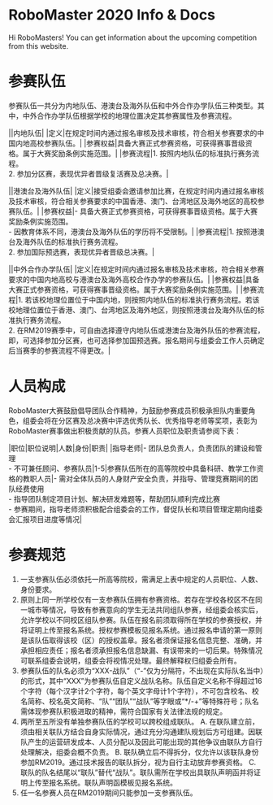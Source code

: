 # RoboMaster 2020 Info & Docs

Hi RoboMasters! You can get information about the upcoming competition from this website.

# 参赛队伍
参赛队伍一共分为内地队伍、港澳台及海外队伍和中外合作办学队伍三种类型。其中，中外合作办学队伍根据学校的地理位置决定其参赛属性及参赛流程。

||内地队伍|
|定义|在规定时间内通过报名审核及技术审核，符合相关参赛要求的中国内地高校参赛队伍。|
|参赛权益|具备大赛正式参赛资格，可获得赛事晋级资格。属于大赛奖励条例实施范围。|
|参赛流程|1. 按照内地队伍的标准执行赛务流程。<br/>2.	参加分区赛，表现优异者晋级复活赛及总决赛。|

||港澳台及海外队伍|
|定义|接受组委会邀请参加比赛，在规定时间内通过报名审核及技术审核，符合相关参赛要求的中国香港、澳门、台湾地区及海外地区的高校参赛队伍。|
|参赛权益|- 具备大赛正式参赛资格，可获得赛事晋级资格。属于大赛奖励条例实施范围。<br/>- 因教育体系不同，港澳台及海外队伍的学历将不受限制。|
|参赛流程|1. 按照港澳台及海外队伍的标准执行赛务流程。<br/>2.	参加国际预选赛，表现优异者晋级总决赛。|

||中外合作办学队伍|
|定义|在规定时间内通过报名审核及技术审核，符合相关参赛要求的中国内地高校与港澳台及海外高校合作办学的参赛队伍。|
|参赛权益|具备大赛正式参赛资格，可获得赛事晋级资格。属于大赛奖励条例实施范围。|
|参赛流程|1. 若该校地理位置位于中国内地，则按照内地队伍的标准执行赛务流程。若该校地理位置位于香港、澳门、台湾地区及海外地区，则按照港澳台及海外队伍的标准执行赛务流程。<br/>2.	在RM2019赛季中，可自由选择遵守内地队伍或港澳台及海外队伍的参赛流程，即，可选择参加分区赛，也可选择参加国预选赛。报名期间与组委会工作人员确定后当赛季的参赛流程不得更改。|

# 人员构成
RoboMaster大赛鼓励倡导团队合作精神，为鼓励参赛成员积极承担队内重要角色，组委会将在分区赛及总决赛中评选优秀队长、优秀指导老师等奖项，表彰为RoboMaster赛事做出积极贡献的队员。参赛人员职位及职责请参阅下表：

|职位|职位说明|人数|身份|职责|
|指导老师|- 团队总负责人，负责团队的建设和管理<br/>- 不可兼任顾问、参赛队员|1-5|参赛队伍所在的高等院校中具备科研、教学工作资格的教职人员|- 需对全体队员的人身财产安全负责，并指导、管理竞赛期间的团队经费使用<br/>- 指导团队制定项目计划、解决研发难题等，帮助团队顺利完成比赛<br/>- 参赛期间，指导老师须积极配合组委会的工作，督促队长和项目管理定期向组委会汇报项目进度等情况|

# 参赛规范
1.	一支参赛队伍必须依托一所高等院校，需满足上表中规定的人员职位、人数、身份要求。
2.	原则上同一所学校仅有一支参赛队伍拥有参赛资格。若存在学校各校区不在同一城市等情况，导致有参赛意向的学生无法共同组队参赛，经组委会核实后，允许学校以不同校区组队参赛。队伍在报名前须取得所在学校的参赛授权，并将证明上传至报名系统。授权参赛模板见报名系统。通过报名申请的第一原则是该队伍取得该校（区）的授权盖章。报名者须保证报名信息完整、准确，并承担相应责任；报名者须承担报名信息缺漏、有误带来的一切后果。特殊情况可联系组委会说明，组委会将视情况处理。最终解释权归组委会所有。
3.	参赛队伍的队名必须为“XXX-战队”（“-”仅为分隔符，不出现在实际队名当中）的形式，其中“XXX”为参赛队伍自定义战队名称。队伍自定义名称不得超过16个字符（每个汉字计2个字符，每个英文字母计1个字符），不可包含校名、校名简称、校名英文简称、“队”“团队”“战队”等字眼或“*/-+”等特殊符号；队名需体现参赛队积极进取的精神，需符合国家有关法律法规的规定。
4.	两所至五所没有单独参赛队伍的学校可以跨校组成联队。
  A. 在联队建立前，须由相关联队方结合自身实际情况，通过充分沟通建队规划后方可组建。因联队产生的运营研发成本、人员分配以及因此可能出现的其他争议由联队方自行处理解决，组委会概不负责。
  B. 联队确立后不得拆分，仅允许以该联队身份参加RM2019。通过技术报告的联队拆分，视为自行主动放弃参赛资格。
  C. 联队的队名结尾以“联队”替代“战队”。联队需所在学校出具联队声明函并将证明上传至报名系统。联队声明函模板见报名系统。
5.	任一名参赛人员在RM2019期间只能参加一支参赛队伍。
